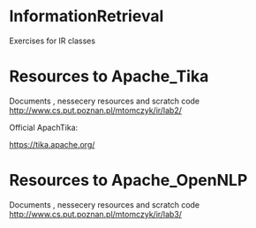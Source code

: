 # InformationRetrieval
Exercises for IR classes

# Resources to Apache_Tika

Documents , nessecery resources and scratch code
http://www.cs.put.poznan.pl/mtomczyk/ir/lab2/

Official ApachTika:

https://tika.apache.org/

# Resources to Apache_OpenNLP

Documents , nessecery resources and scratch code
http://www.cs.put.poznan.pl/mtomczyk/ir/lab3/
